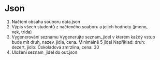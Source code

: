 # Json

1. Načtení obsahu souboru data.json
2. Výpis všech studentů z načteného souboru a jejich hodnoty (jmeno, vek, trida)
3. Vygenerování seznamu
	Vygenerujte seznam_jidel v kterém každý vstup bude mít druh, nazev_jidla, cena.
	Minimálně 5 jídel
	Například: druh: dezert, jidlo: Čokoladová zmrzlina, cena: 30
4. Uložení seznam_jidel do out.json